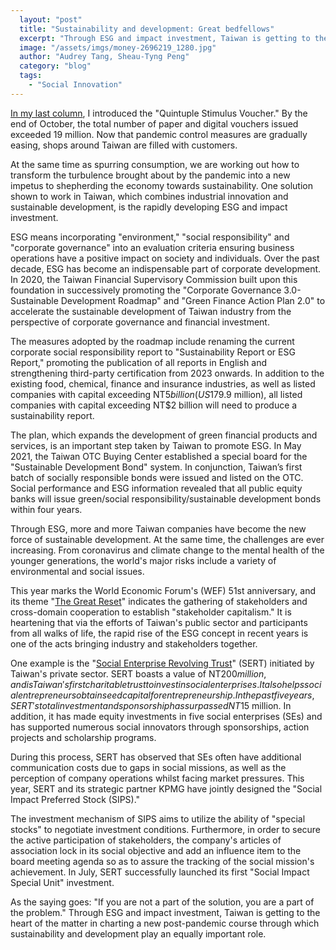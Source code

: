 ```yaml
---
  layout: "post"
  title: "Sustainability and development: Great bedfellows"
  excerpt: "Through ESG and impact investment, Taiwan is getting to the heart of the matter in charting a new post-pandemic course."
  image: "/assets/imgs/money-2696219_1280.jpg"
  author: "Audrey Tang, Sheau-Tyng Peng"
  category: "blog"
  tags: 
    - "Social Innovation"
---
```


[In my last column](https://pdis.nat.gov.tw/en/blog/%E7%96%AB%E5%BE%8C%E6%8C%AF%E8%88%88-%E4%BA%BA%E4%BA%BA%E6%9C%89%E3%84%97%E3%84%9C%CB%8A/), I introduced the "Quintuple Stimulus Voucher." By the end of October, the total number of paper and digital vouchers issued exceeded 19 million. Now that pandemic control measures are gradually easing, shops around Taiwan are filled with customers.

At the same time as spurring consumption, we are working out how to transform the turbulence brought about by the pandemic into a new impetus to shepherding the economy towards sustainability. One solution shown to work in Taiwan, which combines industrial innovation and sustainable development, is the rapidly developing ESG and impact investment.

ESG means incorporating "environment," "social responsibility" and "corporate governance" into an evaluation criteria ensuring business operations have a positive impact on society and individuals. Over the past decade, ESG has become an indispensable part of corporate development. In 2020, the Taiwan Financial Supervisory Commission built upon this foundation in successively promoting the "Corporate Governance 3.0-Sustainable Development Roadmap" and "Green Finance Action Plan 2.0" to accelerate the sustainable development of Taiwan industry from the perspective of corporate governance and financial investment.

The measures adopted by the roadmap include renaming the current corporate social responsibility report to "Sustainability Report or ESG Report," promoting the publication of all reports in English and strengthening third-party certification from 2023 onwards. In addition to the existing food, chemical, finance and insurance industries, as well as listed companies with capital exceeding NT$5 billion (US$179.9 million), all listed companies with capital exceeding NT$2 billion will need to produce a sustainability report. 

The plan, which expands the development of green financial products and services, is an important step taken by Taiwan to promote ESG. In May 2021, the Taiwan OTC Buying Center established a special board for the "Sustainable Development Bond" system. In conjunction, Taiwan’s first batch of socially responsible bonds were issued and listed on the OTC. Social performance and ESG information revealed that all public equity banks will issue green/social responsibility/sustainable development bonds within four years.

Through ESG, more and more Taiwan companies have become the new force of sustainable development. At the same time, the challenges are ever increasing. From coronavirus and climate change to the mental health of the younger generations, the world's major risks include a variety of environmental and social issues.

This year marks the World Economic Forum's (WEF) 51st anniversary, and its theme "[The Great Reset](https://www.weforum.org/great-reset/)" indicates the gathering of stakeholders and cross-domain cooperation to establish "stakeholder capitalism." It is heartening that via the efforts of Taiwan's public sector and participants from all walks of life, the rapid rise of the ESG concept in recent years is one of the acts bringing industry and stakeholders together.

One example is the "[Social Enterprise Revolving Trust](https://sert.tw/)" (SERT) initiated by Taiwan's private sector. SERT boasts a value of NT$200 million, and is Taiwan's first charitable trust to invest in social enterprises. It also helps social entrepreneurs obtain seed capital for entrepreneurship. In the past five years, SERT's total investment and sponsorship has surpassed NT$15 million. In addition, it has made equity investments in five social enterprises (SEs) and has supported numerous social innovators through sponsorships, action projects and scholarship programs.

During this process, SERT has observed that SEs often have additional communication costs due to gaps in social missions, as well as the perception of company operations whilst facing market pressures. This year, SERT and its strategic partner KPMG have jointly designed the "Social Impact Preferred Stock (SIPS)."

The investment mechanism of SIPS aims to utilize the ability of "special stocks" to negotiate investment conditions. Furthermore, in order to secure the active participation of stakeholders, the company's articles of association lock in its social objective and add an influence item to the board meeting agenda so as to assure the tracking of the social mission's achievement. In July, SERT successfully launched its first "Social Impact Special Unit" investment.

As the saying goes: "If you are not a part of the solution, you are a part of the problem." Through ESG and impact investment, Taiwan is getting to the heart of the matter in charting a new post-pandemic course through which sustainability and development play an equally important role.
